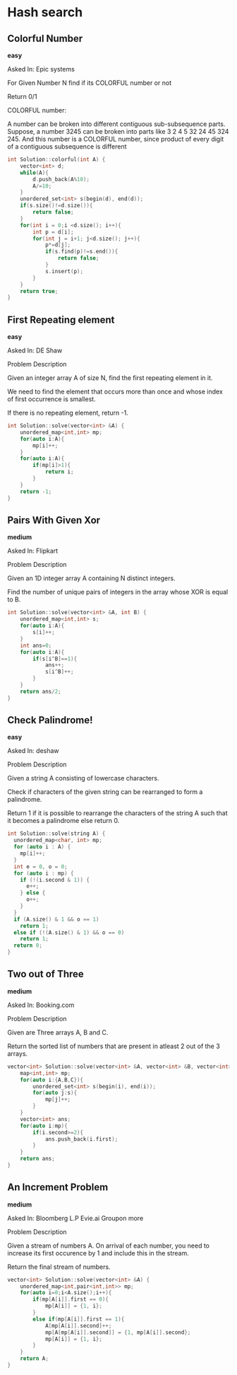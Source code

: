 # Hash search

## Colorful Number
**easy**

Asked In:
Epic systems

For Given Number N find if its COLORFUL number or not

Return 0/1

COLORFUL number:

A number can be broken into different contiguous sub-subsequence parts. 
Suppose, a number 3245 can be broken into parts like 3 2 4 5 32 24 45 324 245. 
And this number is a COLORFUL number, since product of every digit of a contiguous subsequence is different



```c++
int Solution::colorful(int A) {
    vector<int> d;
    while(A){
        d.push_back(A%10);
        A/=10;
    }
    unordered_set<int> s(begin(d), end(d));
    if(s.size()!=d.size()){
        return false;
    }
    for(int i = 0;i <d.size(); i++){
        int p = d[i];
        for(int j = i+1; j<d.size(); j++){
            p*=d[j];
            if(s.find(p)!=s.end()){
                return false;
            }
            s.insert(p);
        }
    }
    return true;
}

```

## First Repeating element
**easy**

Asked In:
DE Shaw

Problem Description

Given an integer array A of size N, find the first repeating element in it.

We need to find the element that occurs more than once and whose index of first occurrence is smallest.

If there is no repeating element, return -1.

```c++
int Solution::solve(vector<int> &A) {
    unordered_map<int,int> mp;
    for(auto i:A){
        mp[i]++;
    }
    for(auto i:A){
        if(mp[i]>1){
            return i;
        }
    }
    return -1;
}

```

## Pairs With Given Xor
**medium**

Asked In:
Flipkart

Problem Description

Given an 1D integer array A containing N distinct integers.

Find the number of unique pairs of integers in the array whose XOR is equal to B.

```c++
int Solution::solve(vector<int> &A, int B) {
    unordered_map<int,int> s;
    for(auto i:A){
        s[i]++;
    }
    int ans=0;
    for(auto i:A){
        if(s[i^B]==1){
            ans++;
            s[i^B]++;
        }
    }
    return ans/2;
}

```

## Check Palindrome!
**easy**

Asked In:
deshaw

Problem Description
 
 

Given a string A consisting of lowercase characters.

Check if characters of the given string can be rearranged to form a palindrome.

Return 1 if it is possible to rearrange the characters of the string A such that it becomes a palindrome else return 0.

```c++
int Solution::solve(string A) {
  unordered_map<char, int> mp;
  for (auto i : A) {
    mp[i]++;
  }
  int e = 0, o = 0;
  for (auto i : mp) {
    if (!(i.second & 1)) {
      e++;
    } else {
      o++;
    }
  }
  if (A.size() & 1 && o == 1)
    return 1;
  else if (!(A.size() & 1) && o == 0)
    return 1;
  return 0;
}
```

## Two out of Three
**medium**

Asked In:
Booking.com

Problem Description

Given are Three arrays A, B and C.

Return the sorted list of numbers that are present in atleast 2 out of the 3 arrays.

```c++
vector<int> Solution::solve(vector<int> &A, vector<int> &B, vector<int> &C) {
    map<int,int> mp;
    for(auto i:{A,B,C}){
        unordered_set<int> s(begin(i), end(i));
        for(auto j:s){
            mp[j]++;
        }
    }
    vector<int> ans;
    for(auto i:mp){
        if(i.second>=2){
            ans.push_back(i.first);
        }
    }
    return ans;
}

```

## An Increment Problem
**medium**

Asked In:
Bloomberg L.P
Evie.ai
Groupon
more

Problem Description

Given a stream of numbers A. On arrival of each number, you need to increase its first occurence by 1 and include this in the stream.

Return the final stream of numbers.

```c++
vector<int> Solution::solve(vector<int> &A) {
    unordered_map<int,pair<int,int>> mp;
    for(auto i=0;i<A.size();i++){
        if(mp[A[i]].first == 0){
            mp[A[i]] = {1, i};
        }
        else if(mp[A[i]].first == 1){
            A[mp[A[i]].second]++;
            mp[A[mp[A[i]].second]] = {1, mp[A[i]].second};
            mp[A[i]] = {1, i};
        }
    }
    return A;
}
```

## 

```c++

```